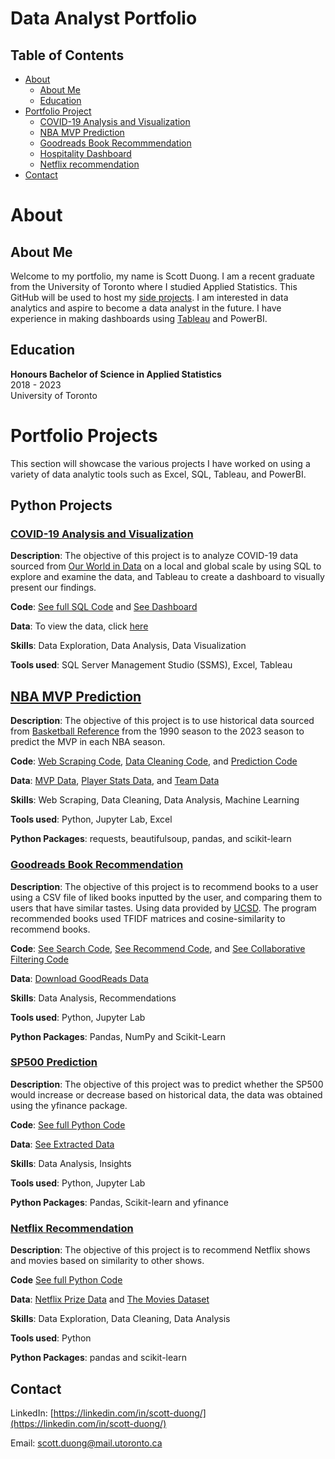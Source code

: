 # Data Analyst Portfolio

## Table of Contents
* [About](#about)
  * [About Me](#about-me)
  * [Education](#education)
* [Portfolio Project](#portfolio-project)
  * [COVID-19 Analysis and Visualization](#covid-19-analysis-and-visualization)
  * [NBA MVP Prediction](#nba-mvp-prediction)
  * [Goodreads Book Recommmendation](#goodreads-book-recommendation)
  * [Hospitality Dashboard](#hospitality-dashboard)
  * [Netflix recommendation](#netflix-recommendation)
* [Contact](#contact)

# About

## About Me
Welcome to my portfolio, my name is Scott Duong. I am a recent graduate from the University of Toronto where I studied Applied Statistics. This GitHub will be used to host my [side projects](https://github.com/jidafan?tab=repositories). I am interested in data analytics and aspire to become a data analyst in the future. I have experience in making dashboards using [Tableau](https://public.tableau.com/app/profile/scott.duong8287/vizzes) and PowerBI.

## Education
**Honours Bachelor of Science in Applied Statistics**\
2018 - 2023\
University of Toronto

# Portfolio Projects

This section will showcase the various projects I have worked on using a variety of data analytic tools such as Excel, SQL, Tableau, and PowerBI.

## Python Projects

### **[COVID-19 Analysis and Visualization](https://github.com/jidafan/COVID-19-Analysis-and-Visualization)**

**Description**: The objective of this project is to analyze COVID-19 data sourced from [Our World in Data](https://ourworldindata.org/covid-cases) on a local and global scale by using SQL to explore and examine the data, and Tableau to create a dashboard to visually present our findings.

**Code**: [See full SQL Code](https://github.com/jidafan/COVID-19-Analysis-and-Visualization/blob/main/Covid%20SQL%20Query.sql) and [See Dashboard](https://public.tableau.com/app/profile/scott.duong8287/viz/CovidTracking_16999254003760/CovidDashboard#1)

**Data**: To view the data, click [here](https://ourworldindata.org/covid-cases)

**Skills**: Data Exploration, Data Analysis, Data Visualization

**Tools used**: SQL Server Management Studio (SSMS), Excel, Tableau

## **[NBA MVP Prediction](https://github.com/jidafan/nba-prediction-mvp)**

**Description**: The objective of this project is to use historical data sourced from [Basketball Reference](https://www.basketball-reference.com/) from the 1990 season to the 2023 season to predict the MVP in each NBA season.

**Code**: [Web Scraping Code](https://github.com/jidafan/nba-prediction-mvp/blob/main/web_scraping.ipynb), [Data Cleaning Code](https://github.com/jidafan/nba-prediction-mvp/blob/main/data_cleaning.ipynb), and [Prediction Code](https://github.com/jidafan/nba-prediction-mvp/blob/main/prediction.ipynb)

**Data**: [MVP Data](https://github.com/jidafan/nba-prediction-mvp/blob/main/mvps.csv), [Player Stats Data](https://github.com/jidafan/nba-prediction-mvp/blob/main/players.csv), and [Team Data](https://github.com/jidafan/nba-prediction-mvp/blob/main/teams.csv)

**Skills**: Web Scraping, Data Cleaning, Data Analysis, Machine Learning

**Tools used**: Python, Jupyter Lab, Excel

**Python Packages**: requests, beautifulsoup, pandas, and scikit-learn

### **[Goodreads Book Recommendation](https://github.com/jidafan/Goodreads-Book-Recommendation/)**

**Description**: The objective of this project is to recommend books to a user using a CSV file of liked books inputted by the user, and comparing them to users that have similar tastes. Using data provided by [UCSD](https://sites.google.com/eng.ucsd.edu/ucsdbookgraph/home). The program recommended books used TFIDF matrices and cosine-similarity to recommend books.

**Code**: [See Search Code](https://github.com/jidafan/Goodreads-Book-Recommendation/blob/main/seach.ipynb), [See Recommend Code](https://github.com/jidafan/Goodreads-Book-Recommendation/blob/main/recommendations.ipynb), and [See Collaborative Filtering Code](https://github.com/jidafan/Goodreads-Book-Recommendation/blob/main/collab%20filtering.ipynb)

**Data**: [Download GoodReads Data](https://sites.google.com/eng.ucsd.edu/ucsdbookgraph/home)

**Skills**: Data Analysis, Recommendations

**Tools used**: Python, Jupyter Lab

**Python Packages**: Pandas, NumPy and Scikit-Learn

### **[SP500 Prediction](https://github.com/jidafan/SP500-Prediction)**

**Description**: The objective of this project was to predict whether the SP500 would increase or decrease based on historical data, the data was obtained using the yfinance package.

**Code**: [See full Python Code](https://github.com/jidafan/SP500-Prediction/blob/main/Stock.ipynb)

**Data**: [See Extracted Data](https://github.com/jidafan/SP500-Prediction/blob/main/sp500.csv)

**Skills**: Data Analysis, Insights

**Tools used**: Python, Jupyter Lab

**Python Packages**: Pandas, Scikit-learn and yfinance

### **[Netflix Recommendation](https://github.com/jidafan/netflix-recommendation)**

**Description**: The objective of this project is to recommend Netflix shows and movies based on similarity to other shows.

**Code** [See full Python Code](https://github.com/jidafan/netflix-recommendation/blob/main/netflix_recommendations.py)

**Data**: [Netflix Prize Data](https://www.kaggle.com/datasets/netflix-inc/netflix-prize-data) and [The Movies Dataset](https://www.kaggle.com/datasets/rounakbanik/the-movies-dataset)

**Skills**: Data Exploration, Data Cleaning, Data Analysis

**Tools used**: Python

**Python Packages**: pandas and scikit-learn

## Contact

LinkedIn: [https://linkedin.com/in/scott-duong/](https://linkedin.com/in/scott-duong/)

Email: [scott.duong@mail.utoronto.ca](scott.duong@mail.utoronto.ca)


